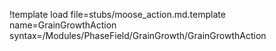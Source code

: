 !template load file=stubs/moose_action.md.template name=GrainGrowthAction syntax=/Modules/PhaseField/GrainGrowth/GrainGrowthAction
